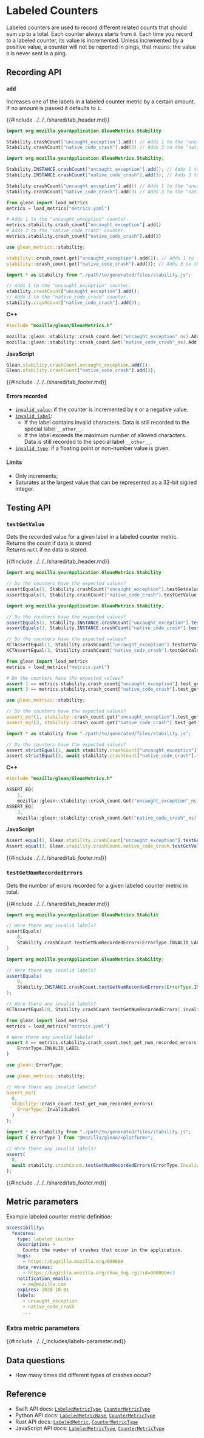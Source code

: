 # Labeled Counters

Labeled counters are used to record different related counts that should sum up to a total.
Each counter always starts from `0`.
Each time you record to a labeled counter, its value is incremented.
Unless incremented by a positive value, a counter will not be reported in pings,
that means: the value `0` is never sent in a ping.

## Recording API

### `add`

Increases one of the labels in a labeled counter metric by a certain amount.
If no amount is passed it defaults to `1`.

{{#include ../../../shared/tab_header.md}}

<div data-lang="Kotlin" class="tab">

```Kotlin
import org.mozilla.yourApplication.GleanMetrics.Stability

Stability.crashCount["uncaught_exception"].add() // Adds 1 to the "uncaught_exception" counter.
Stability.crashCount["native_code_crash"].add(3) // Adds 3 to the "native_code_crash" counter.
```
</div>

<div data-lang="Java" class="tab">

```Java
import org.mozilla.yourApplication.GleanMetrics.Stability;

Stability.INSTANCE.crashCount["uncaught_exception"].add(); // Adds 1 to the "uncaught_exception" counter.
Stability.INSTANCE.crashCount["native_code_crash"].add(3); // Adds 3 to the "native_code_crash" counter.
```
</div>

<div data-lang="Swift" class="tab">

```Swift
Stability.crashCount["uncaught_exception"].add() // Adds 1 to the "uncaught_exception" counter.
Stability.crashCount["native_code_crash"].add(3) // Adds 3 to the "native_code_crash" counter.
```
</div>

<div data-lang="Python" class="tab">

```Python
from glean import load_metrics
metrics = load_metrics("metrics.yaml")

# Adds 1 to the "uncaught_exception" counter.
metrics.stability.crash_count["uncaught_exception"].add()
# Adds 3 to the "native_code_crash" counter.
metrics.stability.crash_count["native_code_crash"].add(3)
```
</div>

<div data-lang="Rust" class="tab">

```Rust
use glean_metrics::stability;

stability::crash_count.get("uncaught_exception").add(1); // Adds 1 to the "uncaught_exception" counter.
stability::crash_count.get("native_code_crash").add(3); // Adds 3 to the "native_code_crash" counter.
```
</div>

<div data-lang="JavaScript" class="tab">

```js
import * as stability from "./path/to/generated/files/stability.js";

// Adds 1 to the "uncaught_exception" counter.
stability.crashCount["uncaught_exception"].add();
// Adds 3 to the "native_code_crash" counter.
stability.crashCount["native_code_crash"].add(3);
```
</div>

<div data-lang="Firefox Desktop" class="tab">

**C++**
```cpp
#include "mozilla/glean/GleanMetrics.h"

mozilla::glean::stability::crash_count.Get("uncaught_exception"_ns).Add(1);
mozilla::glean::stability::crash_count.Get("native_code_crash"_ns).Add(3);
```

**JavaScript**
```js
Glean.stability.crashCount.uncaught_exception.add(1);
Glean.stability.crashCount["native_code_crash"].add(3);
```
</div>

{{#include ../../../shared/tab_footer.md}}

#### Errors recorded

* [`invalid_value`](../../user/metrics/error-reporting.md): if the counter is incremented by `0` or a negative value.
* [`invalid_label`](../../user/metrics/error-reporting.md):
  * If the label contains invalid characters. Data is still recorded to the special label `__other__`.
  * If the label exceeds the maximum number of allowed characters. Data is still recorded to the special label `__other__`.
* [`invalid_type`](../../user/metrics/error-reporting.md): if a floating point or non-number value is given.

#### Limits

* Only increments;
* Saturates at the largest value that can be represented as a 32-bit signed integer.

## Testing API

### `testGetValue`

Gets the recorded value for a given label in a labeled counter metric.  
Returns the count if data is stored.  
Returns `null` if no data is stored.

{{#include ../../../shared/tab_header.md}}

<div data-lang="Kotlin" class="tab">

```Kotlin
import org.mozilla.yourApplication.GleanMetrics.Stability

// Do the counters have the expected values?
assertEquals(1, Stability.crashCount["uncaught_exception"].testGetValue())
assertEquals(3, Stability.crashCount["native_code_crash"].testGetValue())
```
</div>

<div data-lang="Java" class="tab">

```Java
import org.mozilla.yourApplication.GleanMetrics.Stability;

// Do the counters have the expected values?
assertEquals(1, Stability.INSTANCE.crashCount["uncaught_exception"].testGetValue());
assertEquals(3, Stability.INSTANCE.crashCount["native_code_crash"].testGetValue());
```
</div>

<div data-lang="Swift" class="tab">

```Swift
// Do the counters have the expected values?
XCTAssertEqual(1, Stability.crashCount["uncaught_exception"].testGetValue())
XCTAssertEqual(3, Stability.crashCount["native_code_crash"].testGetValue())
```
</div>

<div data-lang="Python" class="tab">

```Python
from glean import load_metrics
metrics = load_metrics("metrics.yaml")

# Do the counters have the expected values?
assert 1 == metrics.stability.crash_count["uncaught_exception"].test_get_value()
assert 3 == metrics.stability.crash_count["native_code_crash"].test_get_value()
```
</div>

<div data-lang="Rust" class="tab">

```Rust
use glean_metrics::stability;

// Do the counters have the expected values?
assert_eq!(1, stability::crash_count.get("uncaught_exception").test_get_value().unwrap());
assert_eq!(3, stability::crash_count.get("native_code_crash").test_get_value().unwrap());
```
</div>

<div data-lang="JavaScript" class="tab">

```js
import * as stability from "./path/to/generated/files/stability.js";

// Do the counters have the expected values?
assert.strictEqual(1, await stability.crashCount["uncaught_exception"].testGetValue());
assert.strictEqual(3, await stability.crashCount["native_code_crash"].testGetValue());
```
</div>

<div data-lang="Firefox Desktop" class="tab">

**C++**
```cpp
#include "mozilla/glean/GleanMetrics.h"

ASSERT_EQ(
    1,
    mozilla::glean::stability::crash_count.Get("uncaught_exception"_ns).TestGetValue().unwrap().ref());
ASSERT_EQ(
    3,
    mozilla::glean::stability::crash_count.Get("native_code_crash"_ns).TestGetValue().unwrap().ref());
```

**JavaScript**
```js
Assert.equal(1, Glean.stability.crashCount["uncaught_exception"].testGetValue());
Assert.equal(3, Glean.stability.crashCount.native_code_crash.testGetValue());
```
</div>

{{#include ../../../shared/tab_footer.md}}

### `testGetNumRecordedErrors`

Gets the number of errors recorded for a given labeled counter metric in total.

{{#include ../../../shared/tab_header.md}}

<div data-lang="Kotlin" class="tab">

```Kotlin
import org.mozilla.yourApplication.GleanMetrics.Stabilit

// Were there any invalid labels?
assertEquals(
    0,
    Stability.crashCount.testGetNumRecordedErrors(ErrorType.INVALID_LABEL)
)
```
</div>

<div data-lang="Java" class="tab">

```Java
import org.mozilla.yourApplication.GleanMetrics.Stability;

// Were there any invalid labels?
assertEquals(
    0,
    Stability.INSTANCE.crashCount.testGetNumRecordedErrors(ErrorType.INVALID_LABEL)
);
```
</div>

<div data-lang="Swift" class="tab">

```Swift
// Were there any invalid labels?
XCTAssertEqual(0, Stability.crashCount.testGetNumRecordedErrors(.invalidLabel))
```
</div>

<div data-lang="Python" class="tab">

```Python
from glean import load_metrics
metrics = load_metrics("metrics.yaml")

# Were there any invalid labels?
assert 0 == metrics.stability.crash_count.test_get_num_recorded_errors(
    ErrorType.INVALID_LABEL
)
```
</div>

<div data-lang="Rust" class="tab">

```Rust
use glean::ErrorType;

use glean_metrics::stability;

// Were there any invalid labels?
assert_eq!(
  0,
  stability::crash_count.test_get_num_recorded_errors(
    ErrorType::InvalidLabel
  )
);
```
</div>

<div data-lang="JavaScript" class="tab">

```js
import * as stability from "./path/to/generated/files/stability.js";
import { ErrorType } from "@mozilla/glean/<platform>";

// Were there any invalid labels?
assert(
  0,
  await stability.crashCount.testGetNumRecordedErrors(ErrorType.InvalidLabel)
);
```
</div>

<div data-lang="Firefox Desktop" class="tab"></div>

{{#include ../../../shared/tab_footer.md}}

## Metric parameters

Example labeled counter metric definition:

```YAML
accessibility:
  features:
    type: labeled_counter
    description: >
      Counts the number of crashes that occur in the application.
    bugs:
      - https://bugzilla.mozilla.org/000000
    data_reviews:
      - https://bugzilla.mozilla.org/show_bug.cgi?id=000000#c3
    notification_emails:
      - me@mozilla.com
    expires: 2020-10-01
    labels:
      - uncaught_exception
      - native_code_crash
      ...
```

### Extra metric parameters

{{#include ../../_includes/labels-parameter.md}}

## Data questions

* How many times did different types of crashes occur?

## Reference

* Swift API docs: [`LabeledMetricType`](../../../swift/Classes/LabeledMetricType.html), [`CounterMetricType`](../../../swift/Classes/CounterMetricType.html)
* Python API docs: [`LabeledMetricBase`](../../../python/glean/metrics/labeled.html), [`CounterMetricType`](../../../python/glean/metrics/counter.html)
* Rust API docs: [`LabeledMetric`](../../../docs/glean/private/struct.LabeledMetric.html), [`CounterMetricType`](../../../docs/glean/private/struct.CounterMetric.html)
* JavaScript API docs: [`LabeledMetricType`](https://mozilla.github.io/glean.js/classes/core_metrics_types_labeled.default.html), [`CounterMetricType`](https://mozilla.github.io/glean.js/classes/core_metrics_types_counter.default.html)
